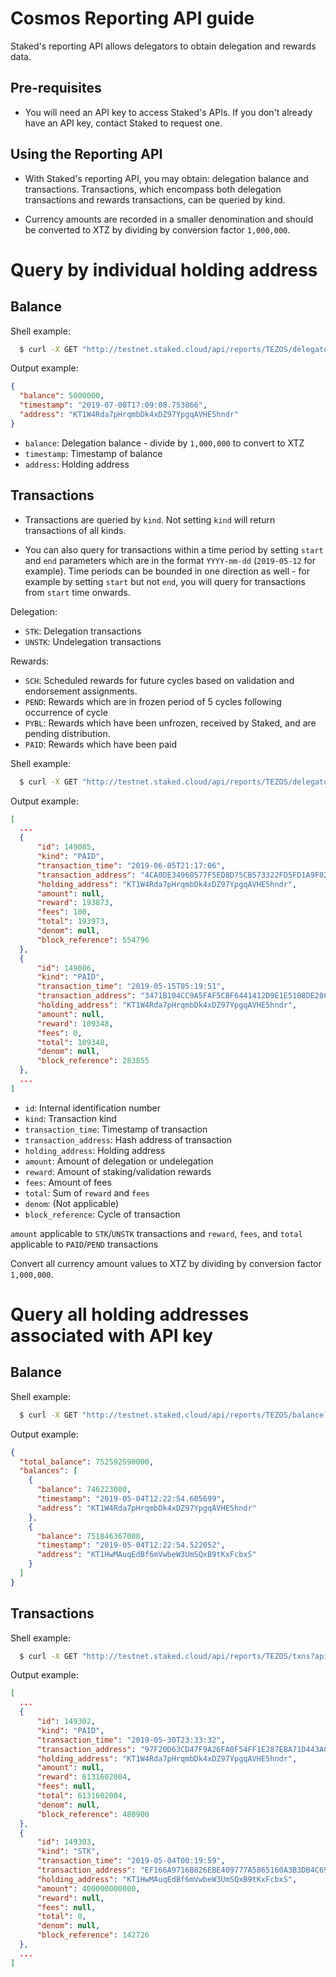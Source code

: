 # Cosmos Reporting API guide

Staked's reporting API allows delegators to obtain delegation and rewards data.

## Pre-requisites

- You will need an API key to access Staked's APIs. If you don't already have an API key, contact Staked to request one.

## Using the Reporting API

- With Staked's reporting API, you may obtain: delegation balance and transactions.  Transactions, which encompass both delegation transactions and rewards transactions, can be queried by kind.

- Currency amounts are recorded in a smaller denomination and should be converted to XTZ by dividing by conversion factor `1,000,000`.
   

# Query by individual holding address

## Balance


Shell example:
  ```bash
    $ curl -X GET "http://testnet.staked.cloud/api/reports/TEZOS/delegator/KT1W4Rda7pHrqmbDk4xDZ97YpgqAVHE5hndr/balance?api_key=<YOURAPIKEY>"
  ```

Output example:
  ```json
  {
    "balance": 5000000,
    "timestamp": "2019-07-08T17:09:08.753866",
    "address": "KT1W4Rda7pHrqmbDk4xDZ97YpgqAVHE5hndr"
  }
  ```

- `balance`: Delegation balance - divide by `1,000,000` to convert to XTZ
- `timestamp`: Timestamp of balance
- `address`: Holding address

## Transactions

- Transactions are queried by `kind`.  Not setting `kind` will return transactions of all kinds. 

- You can also query for transactions within a time period by setting `start` and `end` parameters which are in the format `YYYY-mm-dd` (`2019-05-12` for example).  Time periods can be bounded in one direction as well - for example by setting `start` but not `end`, you will query for transactions from `start` time onwards.

Delegation:

- `STK`: Delegation transactions
- `UNSTK`: Undelegation transactions

Rewards:

- `SCH`: Scheduled rewards for future cycles based on validation and endorsement assignments.
- `PEND`: Rewards which are in frozen period of 5 cycles following occurrence of cycle 
- `PYBL`: Rewards which have been unfrozen, received by Staked, and are pending distribution.
- `PAID`: Rewards which have been paid




Shell example:  
  ```bash
    $ curl -X GET "http://testnet.staked.cloud/api/reports/TEZOS/delegator/KT1W4Rda7pHrqmbDk4xDZ97YpgqAVHE5hndr/txns?api_key=<YOURAPIKEY>&start=2019-04-02&kind=paid"
  ```

Output example:
  ```json
  [
    ...
    {
        "id": 149085,
        "kind": "PAID",
        "transaction_time": "2019-06-05T21:17:06",
        "transaction_address": "4CA0DE34960577F5ED8D75CB573322FD5FD1A9F02ADEA9CDFB8C0C8F0DC90492",
        "holding_address": "KT1W4Rda7pHrqmbDk4xDZ97YpgqAVHE5hndr",
        "amount": null,
        "reward": 193873,
        "fees": 100,
        "total": 193973,
        "denom": null,
        "block_reference": 554796
    },
    {
        "id": 149086,
        "kind": "PAID",
        "transaction_time": "2019-05-15T05:19:51",
        "transaction_address": "3471B104CC9A5FAF5CBF6441412D9E1E5108DE28CBB913E7E8440BBC842C8542",
        "holding_address": "KT1W4Rda7pHrqmbDk4xDZ97YpgqAVHE5hndr",
        "amount": null,
        "reward": 109348,
        "fees": 0,
        "total": 109348,
        "denom": null,
        "block_reference": 283855
    },
    ...
  ]
  ```

- `id`: Internal identification number
- `kind`: Transaction kind
- `transaction_time`: Timestamp of transaction
- `transaction_address`: Hash address of transaction
- `holding_address`: Holding address
- `amount`: Amount of delegation or undelegation
- `reward`: Amount of staking/validation rewards
- `fees`: Amount of fees 
- `total`: Sum of `reward` and `fees` 
- `denom`: (Not applicable)
- `block_reference`: Cycle of transaction

`amount` applicable to `STK`/`UNSTK` transactions and
`reward`, `fees`, and `total` applicable to `PAID`/`PEND` transactions

Convert all currency amount values to XTZ by dividing by conversion factor `1,000,000`.

# Query all holding addresses associated with API key

## Balance

Shell example:
  ```bash
    $ curl -X GET "http://testnet.staked.cloud/api/reports/TEZOS/balance?api_key=<YOURAPIKEY>"
  ```

Output example:
  ```json
  {
    "total_balance": 752592590000,
    "balances": [
      {
        "balance": 746223000,
        "timestamp": "2019-05-04T12:22:54.605699",
        "address": "KT1W4Rda7pHrqmbDk4xDZ97YpgqAVHE5hndr"
      },
      {
        "balance": 751846367000,
        "timestamp": "2019-05-04T12:22:54.522052",
        "address": "KT1HwMAuqEdBf6mVwbeW3UmSQxB9tKxFcbxS"
      }
    ]
  }

  ```


## Transactions

Shell example:  
  ```bash
    $ curl -X GET "http://testnet.staked.cloud/api/reports/TEZOS/txns?api_key=<YOURAPIKEY>"
  ```

Output example:
  ```json
  [
    ...
    {
        "id": 149302,
        "kind": "PAID",
        "transaction_time": "2019-05-30T23:33:32",
        "transaction_address": "97F20D63CD47F9A26FA0F54FF1E287EBA71D443AC050E9D0737998EB9287D47C",
        "holding_address": "KT1W4Rda7pHrqmbDk4xDZ97YpgqAVHE5hndr",
        "amount": null,
        "reward": 6131602004,
        "fees": null,
        "total": 6131602004,
        "denom": null,
        "block_reference": 480900
    },
    {
        "id": 149303,
        "kind": "STK",
        "transaction_time": "2019-05-04T00:19:59",
        "transaction_address": "EF166A9716B826EBE409777A5865160A3B3DB4C69B60105206C5099B3CA7FB27",
        "holding_address": "KT1HwMAuqEdBf6mVwbeW3UmSQxB9tKxFcbxS",
        "amount": 400000000000,
        "reward": null,
        "fees": null,
        "total": 0,
        "denom": null,
        "block_reference": 142726
    },
    ...
  ]
  ```



